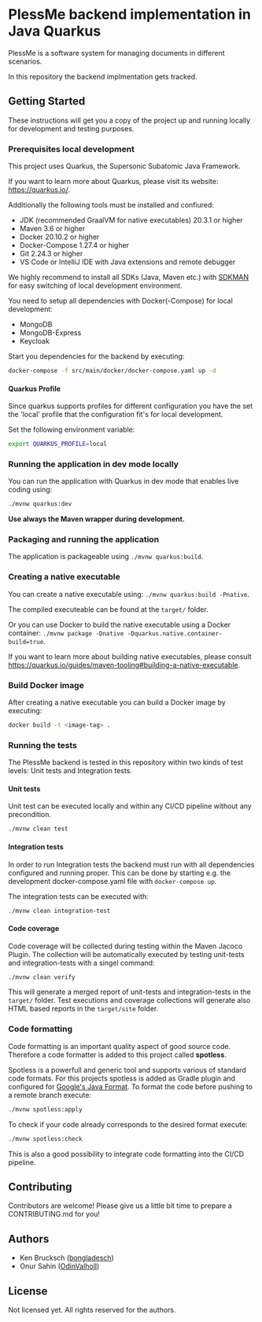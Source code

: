# PlessMe backend implementation in Java Quarkus

PlessMe is a software system for managing documents in different scenarios.

In this repository the backend implmentation gets tracked.

## Getting Started

These instructions will get you a copy of the project up and running locally for development and testing purposes.

### Prerequisites local development

This project uses Quarkus, the Supersonic Subatomic Java Framework.

If you want to learn more about Quarkus, please visit its website: <https://quarkus.io/>.

Additionally the following tools must be installed and confiured:

* JDK (recommended GraalVM for native executables) 20.3.1 or higher
* Maven 3.6 or higher
* Docker 20.10.2 or higher
* Docker-Compose  1.27.4 or higher
* Git 2.24.3 or higher
* VS Code or IntelliJ IDE with Java extensions and remote debugger

We highly recommend to install all SDKs (Java, Maven etc.) with [SDKMAN](https://sdkman.io/) for easy switching of local development environment.

You need to setup all dependencies with Docker(-Compose) for local development:

* MongoDB
* MongoDB-Express
* Keycloak

Start you dependencies for the backend by executing:

```bash
docker-compose -f src/main/docker/docker-compose.yaml up -d
```

#### Quarkus Profile

Since quarkus supports profiles for different configuration you have the set the 'local' profile that the configuration fit's for local development.

Set the following environment variable:

```bash
export QUARKUS_PROFILE=local
```

### Running the application in dev mode locally

You can run the application with Quarkus in dev mode that enables live coding using:

```bash
./mvnw quarkus:dev
```

**Use always the Maven wrapper during development.**

### Packaging and running the application

The application is packageable using `./mvnw quarkus:build`.

### Creating a native executable

You can create a native executable using: `./mvnw quarkus:build -Pnative`.

The compiled executeable can be found at the `target/` folder.

Or you can use Docker to build the native executable using a Docker container: `./mvnw package -Dnative -Dquarkus.native.container-build=true`.

If you want to learn more about building native executables, please consult <https://quarkus.io/guides/maven-tooling#building-a-native-executable>.

### Build Docker image

After creating a native executable you can build a Docker image by executing:

```bash
docker build -t <image-tag> .
```

### Running the tests

The PlessMe backend is tested in this repository within two kinds of test levels: Unit tests and Integration tests.

#### Unit tests

Unit test can be executed locally and within any CI/CD pipeline without any precondition.

```bash
./mvnw clean test
```

#### Integration tests

In order to run Integration tests the backend must run with all dependencies configured and running proper.
This can be done by starting e.g. the development docker-compose.yaml file with `docker-compose up`.

The integration tests can be executed with:

```bash
./mvnw clean integration-test
```

#### Code coverage

Code coverage will be collected during testing within the Maven Jacoco Plugin.
The collection will be automatically executed by testing unit-tests and integration-tests with a singel command:

```bash
./mvnw clean verify
```

This will generate a merged report of unit-tests and integration-tests in the  `target/` folder.
Test executions and coverage collections will generate also HTML based reports in the `target/site` folder.

### Code formatting

Code formatting is an important quality aspect of good source code. Therefore a code formatter is added to this project called **spotless**.

Spotless is a powerfull and generic tool and supports various of standard code formats. For this projects spotless is added as Gradle plugin
and configured for [Google's Java Format](https://github.com/google/google-java-format).
To format the code before pushing to a remote branch execute:

```bash
./mvnw spotless:apply
```

To check if your code already corresponds to the desired format execute:

```bash
./mvnw spotless:check
```

This is also a good possibility to integrate code formatting into the CI/CD pipeline.

## Contributing

Contributors are welcome! Please give us a little bit time to prepare a CONTRIBUTING.md for you!

<!-- Add more information about contributing with an own CONTRIBUTING.md file and a code of conduct -->

## Authors

* Ken Brucksch ([bongladesch](https://github.com/bongladesch))
* Onur Sahin ([OdinValholl](https://github.com/OdinValholl))

## License

Not licensed yet. All rights reserved for the authors.

<!-- Add licensing with a license file and headers to all source files -->
